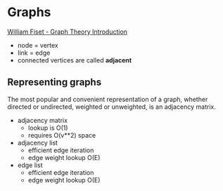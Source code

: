 # Graphs

[William Fiset - Graph Theory Introduction](https://www.youtube.com/watch?v=eQA-m22wjTQ&list=PLDV1Zeh2NRsDGO4--qE8yH72HFL1Km93P&index=2)

* node = vertex
* link = edge
* connected vertices are called **adjacent**

## Representing graphs

The most popular and convenient representation of a graph, whether directed or undirected, weighted or unweighted, is an adjacency matrix.

* adjacency matrix
    * lookup is O(1)
    * requires O(v**2) space
* adjacency list
    * efficient edge iteration
    * edge weight lookup O(E)
* edge list
    * efficient edge iteration
    * edge weight lookup O(E)